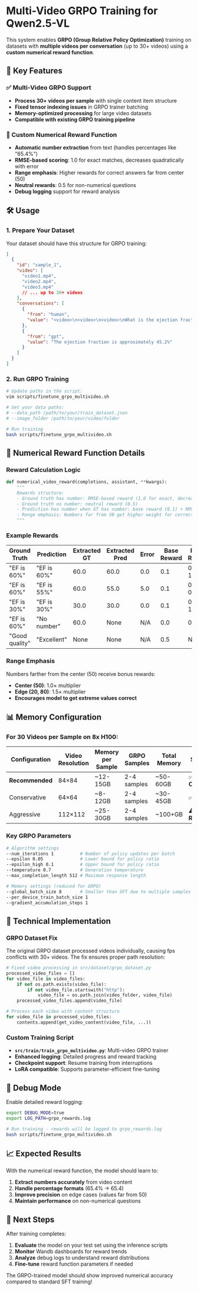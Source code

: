 # Multi-Video GRPO Training for Qwen2.5-VL

This system enables **GRPO (Group Relative Policy Optimization)** training on datasets with **multiple videos per conversation** (up to 30+ videos) using a **custom numerical reward function**.

## 🎯 Key Features

### ✅ Multi-Video GRPO Support
- **Process 30+ videos per sample** with single content item structure
- **Fixed tensor indexing issues** in GRPO trainer batching
- **Memory-optimized processing** for large video datasets
- **Compatible with existing GRPO training pipeline**

### 🔢 Custom Numerical Reward Function
- **Automatic number extraction** from text (handles percentages like "65.4%")
- **RMSE-based scoring**: 1.0 for exact matches, decreases quadratically with error
- **Range emphasis**: Higher rewards for correct answers far from center (50)
- **Neutral rewards**: 0.5 for non-numerical questions
- **Debug logging** support for reward analysis

## 🛠️ Usage

### 1. Prepare Your Dataset

Your dataset should have this structure for GRPO training:

```json
[
  {
    "id": "sample_1",
    "video": [
      "video1.mp4", 
      "video2.mp4", 
      "video3.mp4"
      // ... up to 30+ videos
    ],
    "conversations": [
      {
        "from": "human", 
        "value": "<video>\n<video>\n<video>\nWhat is the ejection fraction in these videos?"
      },
      {
        "from": "gpt",
        "value": "The ejection fraction is approximately 45.2%"
      }
    ]
  }
]
```

### 2. Run GRPO Training

```bash
# Update paths in the script:
vim scripts/finetune_grpo_multivideo.sh

# Set your data paths:
# --data_path /path/to/your/train_dataset.json
# --image_folder /path/to/your/video/folder

# Run training
bash scripts/finetune_grpo_multivideo.sh
```

## 🎯 Numerical Reward Function Details

### Reward Calculation Logic

```python
def numerical_video_reward(completions, assistant, **kwargs):
    """
    Rewards structure:
    - Ground truth has number: RMSE-based reward (1.0 for exact, decreases with error)
    - Ground truth no number: neutral reward (0.5)
    - Prediction has number when GT has number: base reward (0.1) + RMSE bonus
    - Range emphasis: Numbers far from 50 get higher weight for correct answers
    """
```

### Example Rewards

| Ground Truth | Prediction | Extracted GT | Extracted Pred | Error | Base Reward | RMSE Reward | Final Reward |
|--------------|------------|--------------|----------------|-------|-------------|-------------|--------------|
| "EF is 60%" | "EF is 60%" | 60.0 | 60.0 | 0.0 | 0.1 | 0.9 × 1.17 | **1.0** |
| "EF is 60%" | "EF is 55%" | 60.0 | 55.0 | 5.0 | 0.1 | 0.9 × 0.96 | **0.97** |
| "EF is 30%" | "EF is 30%" | 30.0 | 30.0 | 0.0 | 0.1 | 0.9 × 1.33 | **1.0** |
| "EF is 60%" | "No number" | 60.0 | None | N/A | 0.0 | 0.0 | **0.0** |
| "Good quality" | "Excellent" | None | None | N/A | 0.5 | N/A | **0.5** |

### Range Emphasis

Numbers farther from the center (50) receive bonus rewards:
- **Center (50)**: 1.0× multiplier
- **Edge (20, 80)**: 1.5× multiplier
- **Encourages model to get extreme values correct**

## 📊 Memory Configuration

### For 30 Videos per Sample on 8x H100:

| Configuration | Video Resolution | Memory per Sample | GRPO Samples | Total Memory | Status |
|---------------|------------------|-------------------|--------------|--------------|---------|
| **Recommended** | 84×84 | ~12-15GB | 2-4 samples | ~50-60GB | ✅ **Optimal** |
| Conservative | 64×64 | ~8-12GB | 2-4 samples | ~30-45GB | ✅ **Safe** |
| Aggressive | 112×112 | ~25-30GB | 2-4 samples | ~100+GB | ⚠️ **Risky** |

### Key GRPO Parameters

```bash
# Algorithm settings
--num_iterations 1          # Number of policy updates per batch
--epsilon 0.05              # Lower bound for policy ratio
--epsilon_high 0.1          # Upper bound for policy ratio
--temperature 0.7           # Generation temperature
--max_completion_length 512 # Maximum response length

# Memory settings (reduced for GRPO)
--global_batch_size 8       # Smaller than SFT due to multiple samples
--per_device_train_batch_size 1
--gradient_accumulation_steps 1
```

## 🔬 Technical Implementation

### GRPO Dataset Fix

The original GRPO dataset processed videos individually, causing fps conflicts with 30+ videos. The fix ensures proper path resolution:

```python
# Fixed video processing in src/dataset/grpo_dataset.py
processed_video_files = []
for video_file in video_files:
    if not os.path.exists(video_file):
        if not video_file.startswith("http"):
            video_file = os.path.join(video_folder, video_file)
    processed_video_files.append(video_file)

# Process each video with content structure
for video_file in processed_video_files:
    contents.append(get_video_content(video_file, ...))
```

### Custom Training Script

- **`src/train/train_grpo_multivideo.py`**: Multi-video GRPO trainer
- **Enhanced logging**: Detailed progress and reward tracking
- **Checkpoint support**: Resume training from interruptions
- **LoRA compatible**: Supports parameter-efficient fine-tuning

## 🐛 Debug Mode

Enable detailed reward logging:

```bash
export DEBUG_MODE=true
export LOG_PATH=grpo_rewards.log

# Run training - rewards will be logged to grpo_rewards.log
bash scripts/finetune_grpo_multivideo.sh
```

## 📈 Expected Results

With the numerical reward function, the model should learn to:

1. **Extract numbers accurately** from video content
2. **Handle percentage formats** (65.4% → 65.4)
3. **Improve precision** on edge cases (values far from 50)
4. **Maintain performance** on non-numerical questions

## 🚀 Next Steps

After training completes:

1. **Evaluate** the model on your test set using the inference scripts
2. **Monitor** Wandb dashboards for reward trends
3. **Analyze** debug logs to understand reward distributions
4. **Fine-tune** reward function parameters if needed

The GRPO-trained model should show improved numerical accuracy compared to standard SFT training!